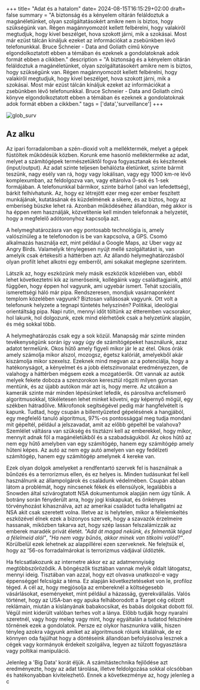 +++
title= "Adat és a hatalom"
date= 2024-08-15T16:15:29+02:00
draft= false
summary = "A biztonság és a kényelem oltárán feláldoztuk a magánéletünket, olyan szolgáltatásokért amikre nem is biztos, hogy szükségünk van. Régen magánnyomozót kellett felbérelni, hogy valakiről megtudjuk, hogy kivel beszélget, hova szokott járni, mik a szokásai. Most már ezüst tálcán kínáljuk ezeket az információkat a zsebünkben lévő telefonunkkal. Bruce Schneier - Data and Goliath című könyve elgondolkoztatott ebben a témában és ezeknek a gondolatoknak adok formát ebben a cikkben."
description = "A biztonság és a kényelem oltárán feláldoztuk a magánéletünket, olyan szolgáltatásokért amikre nem is biztos, hogy szükségünk van. Régen magánnyomozót kellett felbérelni, hogy valakiről megtudjuk, hogy kivel beszélget, hova szokott járni, mik a szokásai. Most már ezüst tálcán kínáljuk ezeket az információkat a zsebünkben lévő telefonunkkal. Bruce Schneier - Data and Goliath című könyve elgondolkoztatott ebben a témában és ezeknek a gondolatoknak adok formát ebben a cikkben."
tags = ['data','surveillance']
+++

![glob_surv](/global_surv.png)


## Az alku

Az ipari forradalomban a szén-dioxid volt a melléktermék, melyet a gépek füstöltek működésük közben. Korunk eme hasonló mellékterméke az adat, melyet a számítógépek természetüktől fogva fogyasztanak és készítenek (input/output). Az adat szinte teljesen behálózta életünket, szinte bármit teszünk, nagy esély van rá, hogy vagy lokálisan, vagy egy 1000 km-re lévő komplexumban, az feldolgozva van, vagy eltárolva 0-sok és 1-sek formájában. A telefonunkkal bármikor, szinte bárhol (ahol van lefedettség), bárkit felhívhatunk. Az, hogy ez létrejött ezer meg ezer ember feszített munkájának, kutatásának és küzdelmének a sikere, és az biztos, hogy az emberiség büszke lehet rá. Azonban működéséhez állandóan, még akkor is ha éppen nem használják, közvetítenie kell minden telefonnak a helyzetét, hogy a megfelelő adótoronyhoz kapcsolja azt.

A helymeghatározásra van egy pontosabb technológia is, amely valószínüleg a te telefonodon is be van kapcsolva, a GPS. Csomó alkalmazás használja ezt, mint például a Google Maps, az Uber vagy az Angry Birds. Valamelyik ténylegesen nyújt mellé szolgáltatást is, van amelyik csak értékesíti a háttérben azt. Az állandó helymeghatározásból olyan profilt lehet alkotni egy emberről, ami sokakat meglepne szerintem.

Látszik az, hogy eszközünk mely másik eszközök közelében van, ebből lehet következtetni kik az ismerőseink, kollégáink vagy családtagjaink, attól függően, hogy éppen hol vagyunk, ami ugyebár ismert. Tehát szociális, ismerettségi háló már pipa. Rendszeresen, mondjuk vasárnaponként templom közelében vagyunk? Biztosan vallásosak vagyunk. Ott volt a telefonunk helyzete a tegnapi tüntetés helyszínén? Politikai, ideológiai orientáltság pipa. Napi rutin, mennyi időt töltünk az étteremben vacsorakor, hol lakunk, hol dolgozunk, ezek mind elérhetőek csak a helyzetünk alapján, és még sokkal több.

A helymeghatározás csak egy a sok közül. Manapság már szinte minden tevékenységünk során így vagy úgy de számítógépeket használunk, azaz adatot termelünk. Okos hűtő amely figyeli mikor jár le az étel. Okos órák amely számolja mikor alszol, mozogsz, égetsz kalóriát, amelyekből akár kiszámolja mikor szexelsz. Ezeknek mind megvan az a potenciálja, hogy a hatékonyságot, a kényelmet és a jobb életszínvonalat eredményezzen, de valahogy a háttérben mégsem ezek a mozgatóerők. Ott vannak az autók melyek fekete doboza a szenzorokon keresztül rögzíti milyen gyorsan mentünk, és az újabb autókon már azt is, hogy merre. Az utcákon a kamerák szinte már minden lépésünket lefedik, és párosítva arcfelismerő algoritmusokkal, tökéletesen lehet minket követni, egy képernyő mögül, egy székben hátradőlve. Mikrofonok segítségével pedig már hangfelvételt is kapunk. Tudtad, hogy csupán a billentyűzeted gépelésének a hangjából, egy megfelelő tanuló algoritmus, 97%-os pontossággal meg tudja mondani mit gépeltél, például a jelszavadat, amit az előbb gépeltél be valahova? Szemlélet váltásra van szükség és tisztázni kell az emberekkel, hogy mikor, mennyit adnak föl a magánéletükből és a szabadságukból. Az okos hűtő az nem egy hűtő amelyben van egy számítógép, hanem egy számítógép amely hűteni képes. Az autó az nem egy autó amelyen van egy fedélzeti számítógép, hanem egy számítógép amelynek 4 kereke van.

Ezek olyan dolgok amelyeket a rendfentartó szervek fel is használnak a bűnözés és a terrorizmus ellen, és ez helyes is. Minden tudásunkat fel kell használnunk az állampolgárok és családunk védelmében. Csupán abban látom a problémát, hogy nincsenek fékek és ellensúlyok, legalábbis a Snowden által szivárogtatott NSA dokumentumok alapján nem úgy tűnik. A botrány során fényderült arra, hogy jogi kiskapukat, és önkényes törvényhozást kihasználva, azt az amerikai családot tudta lehallgatni az NSA akit csak szeretett volna. Illetve az is helytelen, mikor a félelemkeltés eszközével élnek ezek a bizonyos szervek, hogy a szavazók érzelmeire hassanak, miközben takarva azt, hogy szép lassan felszalámizzák az emberek maradék privát életét. *"Add át magad nekünk, és felmentük téged a félelmeid alól"*, *"Ha nem vagy bűnös, akkor minek van titkolni valód?"*. Körülbelül ezek lehetnek az alappillérei ezen szerveknek. Ne felejtsük el, hogy az '56-os forradalmárokat is terrorizmus vádjával üldözték.

Ha felcsatlakozunk az internetre akkor ez az adatmennyiség megtöbbszöröződik. A böngészők tisztában vannak melyik oldalt látogatsz, mennyi ideig. Tisztában van azzal, hogy ezt olvasva unatkozol-e vagy éppenséggel felcsigáz a téma. Ez alapján következtetéseket von le, profiloz téged. A cél az, hogy megjósolja az embereknél a költségesebb vásárlásokat, eseményeket, mint például a házasság, gyerekvállalás. Valós történet, hogy az USA-ban egy apuka felháborodott a Target cég célzott reklámain, miután a kislányának babakocsikat, és babás dolgokat dobott föl. Végül mint kiderült valóban terhes volt a lánya. Előbb tudják hogy nyaralni szeretnél, vagy hogy meleg vagy mint, hogy egyáltalán a tudatod felszínére tőrnének ezek a gondolatok. Persze ez olykor hasznunkra válik, hiszen tényleg azokra vágyunk amiket az algoritmusok rólunk kitalálnak, de ez könnyen oda fajúlhat hogy a döntéseink állandóan befolyásolva lesznek a cégek vagy kormányok érdekeit szolgálva, legyen az túlzott fogyasztásra vagy poltikai manipuláció.

Jelenleg a 'Big Data' korát éljük. A számítástechnika fejlődése azt eredményezte, hogy az adat tárolása, illetve feldolgozása sokkal olcsóbban és hatékonyabban kivitelezhető. Ennek a következménye az, hogy jelenleg a c
